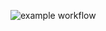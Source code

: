 
![example workflow](https://github.com/iuri-petrola/app_Upload_File/actions/workflows/Build-App.yaml/badge.svg)